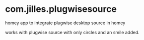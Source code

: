 # com.jilles.plugwisesource
homey app to integrate plugwise desktop source in homey

works with plugwise source with only circles and an smile added.
